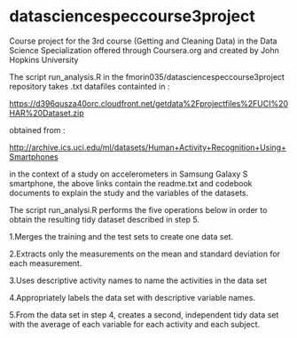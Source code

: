 # datasciencespeccourse3project
Course project for the 3rd course (Getting and Cleaning Data) in the Data Science Specialization offered through Coursera.org and created by John Hopkins University

The script run_analysis.R in the fmorin035/datasciencespeccourse3project repository takes .txt datafiles containted in :

https://d396qusza40orc.cloudfront.net/getdata%2Fprojectfiles%2FUCI%20HAR%20Dataset.zip

obtained from : 

http://archive.ics.uci.edu/ml/datasets/Human+Activity+Recognition+Using+Smartphones

in the context of a study on accelerometers in Samsung Galaxy S smartphone, the above links contain the readme.txt and codebook documents to explain the study and the variables of the datasets.

The script run_analysi.R performs the five operations below in order to obtain the resulting tidy dataset described in step 5. 

1.Merges the training and the test sets to create one data set.

2.Extracts only the measurements on the mean and standard deviation for each measurement.

3.Uses descriptive activity names to name the activities in the data set

4.Appropriately labels the data set with descriptive variable names.

5.From the data set in step 4, creates a second, independent tidy data set with the average of each variable for each activity and each subject.



